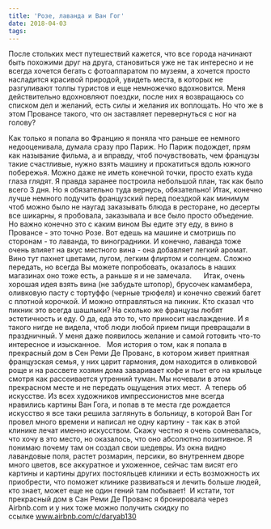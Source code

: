 ```yaml
---
title: 'Розе, лаванда и Ван Гог'
date: 2018-04-03
tags:
---
```



После стольких мест путешествий кажется, что все города начинают быть похожими друг на друга, становиться уже не так интересно и не всегда хочется бегать с фотоаппаратом по музеям, а хочется просто насладится красивой природой, увидеть места, в которых не разгуливают толпы туристов и еще немножечко вдохновится. Меня действительно вдохновляют поездки, после них я возвращаюсь со списком дел и желаний, есть силы и желания их воплощать. Но что же в этом Провансе такого, что он заставляет перевернуться с ног на голову?

Как только я попала во Францию я поняла что раньше ее немного недооценивала, думала сразу про Париж. Но Париж подождет, прям как называние фильма, а и вправду, чтоб почувствовать, чем французы такие счастливые, нужно взять машину и прокатиться вдоль южного побережья. Можно даже не иметь конечной точки, просто ехать куда глаза глядят. Я правда заранее построила небольшой план, так как было всего 3 дня. Но я обязательно туда вернусь, обязательно!
Итак, конечно лучше немного подучить французский перед поездкой как минимум чтоб можно было не наугад заказывать блюда в ресторане, но десерты все шикарны, я пробовала, заказывала и все было просто объедение. Но важно конечно это с каким вином Вы едите эту еду, в вино в Провансе - это точно Розе. Вот едешь на машине и смотришь по сторонам - то лаванда, то виноградники. И конечно, лаванда тоже очень влияет на вкус местного вина - она добавляет легкий аромат. Вино тут пахнет цветами, лугом, легким флиртом и солнцем. Сложно передать, но всегда Вы можете попробовать, оказалось в наших магазинах оно тоже есть, а раньше я и не замечала.
​
    Итак, очень хорошая идея взять вина (не забудьте штопор), брусочек камамбера, оливковую пасту с тортуффо (черные трюфеля) и конечно свежий багет с плотной корочкой. И можно отправляться на пикник. Кто сказал что пикник это всегда шашлыки? На сколько же французы любят эстетичность и еду. О да, еда это то, что приносит наслаждение. И я такого нигде не видела, чтоб люди любой прием пищи превращали в праздничный. У меня даже появилось желание и самой готовить что-то интересное и изысканное. 
​
 Моя история о том, как я попала в прекрасный дом в Сен Реми Де Прованс, в котором живет приятная французская семья, у них царит гармония, дом находится в оливковой роще и на рассвете хозяин дома заваривает кофе и пьет его на крыльце смотря как рассеивается утренний туман. Мы ночевали в этом прекрасном месте и не передать ощущения этих мест.
​​
А теперь об искусстве. Из всех художников импрессионистов мне всегда нравились картины Ван Гога, и попав в те места где рождается искусство я все таки решила заглянуть в больницу, в которой Ван Гог провел много времени и написал не одну картину - так как в этой клинике лечат именно искусством. Скажу честно я очень сомневалась, что хочу в это место, но оказалось, что оно абсолютно позитивное. Я понимаю почему там он создал свои шедевры. Из окна видно лавандовые поля, растет розмарин, персики, во внутреннем дворе много цветов, все аккуратное и ухоженное, сейчас там висят его картины и картины других постояльцев клиники и есть возможность их приобрести, что поможет клинике развиваться и лечить больше людей, кто знает, может еще не один гений там побывает!
​
И кстати, тот прекрасный дом в Сан Реми Де Прованс я бронировала через  Airbnb.com и у них тоже можно получить скидку по ссылке www.airbnb.com/c/daryab130
 